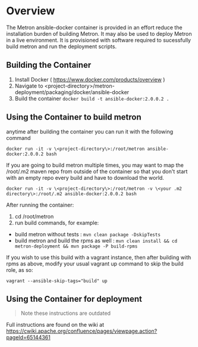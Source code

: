 <!--
Licensed to the Apache Software Foundation (ASF) under one
or more contributor license agreements.  See the NOTICE file
distributed with this work for additional information
regarding copyright ownership.  The ASF licenses this file
to you under the Apache License, Version 2.0 (the
"License"); you may not use this file except in compliance
with the License.  You may obtain a copy of the License at

    http://www.apache.org/licenses/LICENSE-2.0

Unless required by applicable law or agreed to in writing, software
distributed under the License is distributed on an "AS IS" BASIS,
WITHOUT WARRANTIES OR CONDITIONS OF ANY KIND, either express or implied.
See the License for the specific language governing permissions and
limitations under the License.
-->
# Overview
The Metron ansible-docker container is provided in an effort reduce the installation burden of building Metron.
It may also be used to deploy Metron in a live environment.
It is provisioned with software required to sucessfully build metron and run the deployment scripts.

## Building the Container
1. Install Docker ( https://www.docker.com/products/overview )
2. Navigate to \<project-directory\>/metron-deployment/packaging/docker/ansible-docker
3. Build the container `docker build -t ansible-docker:2.0.0.2 .`

## Using the Container to build metron
anytime after building the container you can run it with the following command

`docker run -it -v \<project-directory\>:/root/metron ansible-docker:2.0.0.2 bash`

If you are going to build metron multiple times, you may want to map the /root/.m2 maven
repo from outside of the container so that you don't start with an empty repo every build and have to download
the world.

`docker run -it -v \<project-directory\>:/root/metron -v \<your .m2 directory\>:/root/.m2 ansible-docker:2.0.0.2 bash`

After running the container:

1. cd /root/metron
2. run build commands, for example:
  - build metron without tests : `mvn clean package -DskipTests`
  - build metron and build the rpms as well : `mvn clean install && cd metron-deployment && mvn package -P build-rpms`

If you wish to use this build with a vagrant instance, then after building with rpms as above, modify
your usual vagrant up command to skip the build role, as so:

`vagrant --ansible-skip-tags="build" up`


## Using the Container for deployment

> Note these instructions are outdated

Full instructions are found on the wiki at https://cwiki.apache.org/confluence/pages/viewpage.action?pageId=65144361
